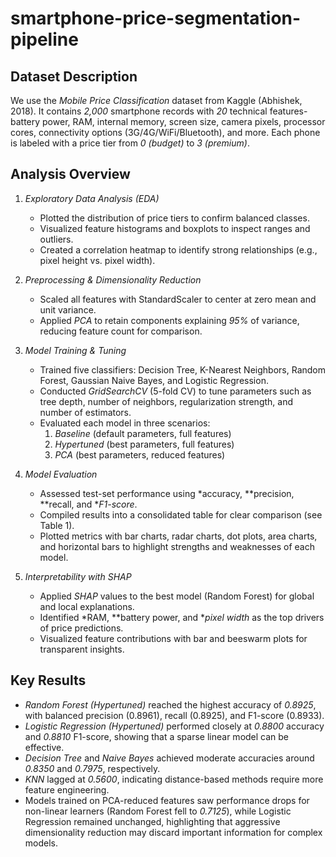 # smartphone-price-segmentation-pipeline
## Dataset Description  
We use the *Mobile Price Classification* dataset from Kaggle (Abhishek, 2018). It contains *2,000* smartphone records with *20* technical features-battery power, RAM, internal memory, screen size, camera pixels, processor cores, connectivity options (3G/4G/WiFi/Bluetooth), and more. Each phone is labeled with a price tier from *0 (budget)* to *3 (premium)*.

## Analysis Overview  
1. *Exploratory Data Analysis (EDA)*  
   - Plotted the distribution of price tiers to confirm balanced classes.  
   - Visualized feature histograms and boxplots to inspect ranges and outliers.  
   - Created a correlation heatmap to identify strong relationships (e.g., pixel height vs. pixel width).  

2. *Preprocessing & Dimensionality Reduction*  
   - Scaled all features with StandardScaler to center at zero mean and unit variance.  
   - Applied *PCA* to retain components explaining *95%* of variance, reducing feature count for comparison.

3. *Model Training & Tuning*  
   - Trained five classifiers: Decision Tree, K-Nearest Neighbors, Random Forest, Gaussian Naive Bayes, and Logistic Regression.  
   - Conducted *GridSearchCV* (5-fold CV) to tune parameters such as tree depth, number of neighbors, regularization strength, and number of estimators.  
   - Evaluated each model in three scenarios:  
     1. *Baseline* (default parameters, full features)  
     2. *Hypertuned* (best parameters, full features)  
     3. *PCA* (best parameters, reduced features)

4. *Model Evaluation*  
   - Assessed test-set performance using *accuracy, **precision, **recall, and **F1-score*.  
   - Compiled results into a consolidated table for clear comparison (see Table 1).  
   - Plotted metrics with bar charts, radar charts, dot plots, area charts, and horizontal bars to highlight strengths and weaknesses of each model.

5. *Interpretability with SHAP*  
   - Applied *SHAP* values to the best model (Random Forest) for global and local explanations.  
   - Identified *RAM, **battery power, and **pixel width* as the top drivers of price predictions.  
   - Visualized feature contributions with bar and beeswarm plots for transparent insights.

## Key Results  
- *Random Forest (Hypertuned)* reached the highest accuracy of *0.8925*, with balanced precision (0.8961), recall (0.8925), and F1-score (0.8933).  
- *Logistic Regression (Hypertuned)* performed closely at *0.8800* accuracy and *0.8810* F1-score, showing that a sparse linear model can be effective.  
- *Decision Tree* and *Naive Bayes* achieved moderate accuracies around *0.8350* and *0.7975*, respectively.  
- *KNN* lagged at *0.5600*, indicating distance-based methods require more feature engineering.  
- Models trained on PCA-reduced features saw performance drops for non-linear learners (Random Forest fell to *0.7125*), while Logistic Regression remained unchanged, highlighting that aggressive dimensionality reduction may discard important information for complex models.

